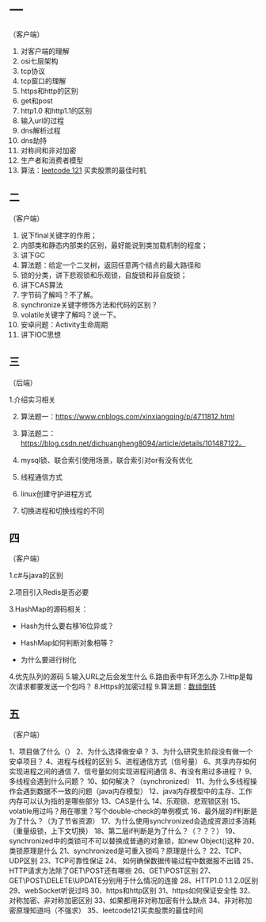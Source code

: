 # 一 

（客户端）

1. 对客户端的理解
2. osi七层架构
3. tcp协议
4. tcp窗口的理解
5. https和http的区别
6. get和post
7. http1.0 和http1.1的区别
8. 输入url的过程
9. dns解析过程
10. dns劫持
11. 对称间和非对加密
12. 生产者和消费者模型
13. 算法：[leetcode 121](https://leetcode-cn.com/problems/best-time-to-buy-and-sell-stock/) 买卖股票的最佳时机





## 二

（客户端）

1. 说下final关键字的作用；
2. 内部类和静态内部类的区别，最好能说到类加载机制的程度；
3. 讲下GC
4. 算法题：给定一个二叉树，返回任意两个结点的最大路径和
5. 锁的分类，讲下悲观锁和乐观锁，自旋锁和非自旋锁；
6. 讲下CAS算法
7. 字节码了解吗？不了解。
8. synchronize关键字修饰方法和代码的区别？
9. volatile关键字了解吗？说一下。
10. 安卓问题：Activity生命周期
11. 讲下IOC思想



## 三

（后端）

  1.介绍实习相关

2. 算法题一：https://www.cnblogs.com/xinxiangqing/p/4711812.html 

3. 算法题二：https://blog.csdn.net/dichuangheng8094/article/details/101487122。

4. mysql锁、联合索引使用场景，联合索引对or有没有优化

5. 线程通信方式

6. linux创建守护进程方式

7. 切换进程和切换线程的不同

   

## 四

（客户端）

1.c#与java的区别

2.项目引入Redis是否必要

3.HashMap的源码相关：

- Hash为什么要右移16位异或？

- HashMap如何判断对象相等？

- 为什么要进行树化


4.优先队列的源码
5.输入URL之后会发生什么
6.路由表中有环怎么办
7.Http是每次请求都要发送一个包吗？
8.Https的加密过程
9.算法题：[数组倒转](https://leetcode-cn.com/problems/rotate-array/solution/xuan-zhuan-shu-zu-by-leetcode/)



## 五

（客户端）

1、项目做了什么（）
2、为什么选择做安卓？
3、为什么研究生阶段没有做一个安卓项目？
4、进程与线程的区别
5、进程通信方式（信号量）
6、共享内存如何实现进程之间的通信
7、信号量如何实现进程间通信
8、有没有用过多进程？
9、多线程会遇到什么问题？
10、如何解决？（synchronized）
11、为什么多线程操作会遇到数据不一致的问题（java内存模型）
12、java内存模型中的主存、工作内存可以认为指的是哪些部分
13、CAS是什么
14、乐观锁、悲观锁区别
15、volatile用过吗？用在哪里？写个double-check的单例模式
16、最外层的if判断是为了什么？（为了节省资源）
17、为什么使用synchronized会造成资源过多消耗（重量级锁，上下文切换）
18、第二层if判断是为了什么？（？？？）
19、synchronized中的类锁可不可以替换成普通的对象锁，如new Object()这种
20、类锁原理是什么
21、synchronized是可重入锁吗？原理是什么？
22、TCP、UDP区别
23、TCP可靠性保证
24、 如何确保数据传输过程中数据报不出错
25、HTTP请求方法除了GET\POST还有哪些
26、GET\POST区别
27、GET\POST\DELETE\UPDATE分别用于什么情况的连接
28、HTTP1.0 1.1 2.0区别
29、webSocket听说过吗
30、https和http区别
31、https如何保证安全性
32、对称加密、非对称加密区别
33、如果都用非对称加密有什么缺点
34、非对称加密原理知道吗（不强求）
35、leetcode121买卖股票的最佳时间